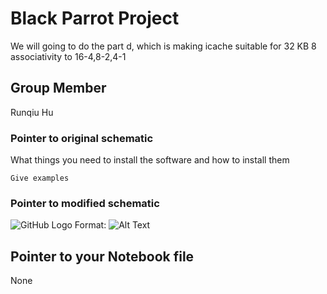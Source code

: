 # Black Parrot Project

We will going to do the part d, which is making icache suitable for 32 KB 8 associativity to 16-4,8-2,4-1

## Group Member

Runqiu Hu

### Pointer to original schematic

What things you need to install the software and how to install them

```
Give examples
```

### Pointer to modified schematic

![GitHub Logo](/images/logo.png)
Format: ![Alt Text](https://docs.google.com/presentation/d/1z3iiZ3HzhPc4AqGuU3Q9UDHW4gfp5SZ6AGDjYy2rNvQ/edit#slide=id.g3faa6a5a3e_2_75)



## Pointer to your Notebook file

None


